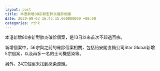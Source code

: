 ```yaml
---
layout: post
title: 本港新增80宗新型肺炎確診個案
date: 2020-08-03 16:43:15.000000000 +08:00
categories: rthk
---
```


本港新增80宗新型肺炎確診個案，是13日以來首次不超過百宗。

新增個案中，56宗與之前的確診個案相關，包括怡安閣直銷公司Star Global新增5宗個案，以及再多一名的士司機感染等。

另外，24宗個案未找到感染源頭。

